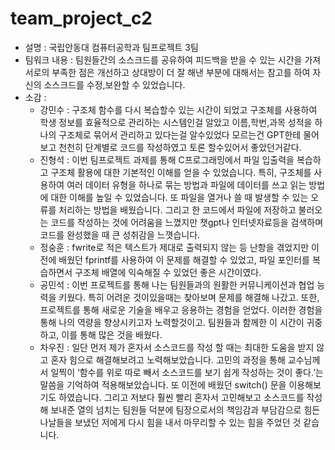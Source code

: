 # team_project_c2
* 설명 : 국립안동대 컴퓨터공학과 팀프로젝트 3팀
* 팀워크 내용 : 팀원들간의 소스크드를 공유하여 피드백을 받을 수 있는 시간을 가져 서로의 부족한 점은 개선하고 상대방이 더 잘 해낸 부분에 대해서는 참고를 하여 자신의 소스크드를 수정,보완할 수 있었습니다.
* 소감 :
  - 강민수 : 구조체 함수를 다시 복습할수 있는 시간이 되었고 구조체를 사용하여 학생 정보를 효율적으로 관리하는 시스템인걸 알았고  이름,학번,과목 성적을 하나의 구조체로 묶어서 관리하고 있다는걸 알수있었다 모르는건 GPT한테 물어보고 천천히 단계별로 코드를 작성하였고 토론 할수있어서 좋았던거같다.
  - 진형석 : 이번 팀프로젝트 과제를 통해 C프로그래밍에서 파일 입출력을 복습하고 구조체 활용에 대한 기본적인 이해를 얻을 수 있었습니다. 특히, 구조체를 사용하여 여러 데이터 유형을 하나로 묶는 방법과 파일에 데이터를 쓰고 읽는 방법에 대한 이해를 높일 수 있었습니다. 또 파일을 열거나 쓸 때 발생할 수 있는 오류를 처리하는 방법을 배웠습니다. 그리고 한 코드에서 파일에 저장하고 불러오는 코드를 작성하는 것에 어려움을 느꼈지만 챗gpt나 인터넷자료등을 검색하며 코드를 완성했을 때 큰 성취감을 느꼇습니다.
  - 정숭훈 : fwrite로 적은 텍스트가 제대로 출력되지 않는 등 난항을 겪었지만 
이전에 배웠던 fprintf를 사용하여 이 문제를 해결할 수 있었고,
파일 포인터를 복습하면서 구조체 배열에 익숙해질 수 있었던 좋은 시간이였다.
  - 공민석 : 이번 프로젝트를 통해 나는 팀원들과의 원활한 커뮤니케이션과 협업 능력을 키웠다. 특히 어려운 것이있을때는 찾아보며 문제를 해결해 나갔고. 또한, 프로젝트를 통해 새로운 기술을 배우고 응용하는 경험을 얻었다. 이러한 경험을 통해 나의 역량을 향상시키고자 노력할것이고. 팀원들과 함께한 이 시간이 귀중하고, 이를 통해 많은 것을 배웠다.
  - 차우진 : 일단 먼저 제가 혼자서 소스코드를 작성 할 때는 최대한 도움을 받지 않고 혼자 힘으로 해결해보려고 노력해보았습니다. 고민의 과정을 통해 교수님께서 일찍이 ‘함수를 위로 따로 빼서 소스코드를 보기 쉽게 작성하는 것이 좋다.’는 말씀을 기억하여 적용해보았습니다. 또 이전에 배웠던 switch() 문을 이용해보기도 하였습니다. 그리고 저보다 훨씬 빨리 혼자서 고민해보고 소스코드를 작성해 보내준 열의 넘치는 팀원들 덕분에 팀장으로서의 책임감과 부담감으로 힘든 나날들을 보냈던 저에게 다시 힘을 내서 마무리할 수 있는 힘을 주었던 것 같습니다.
  
